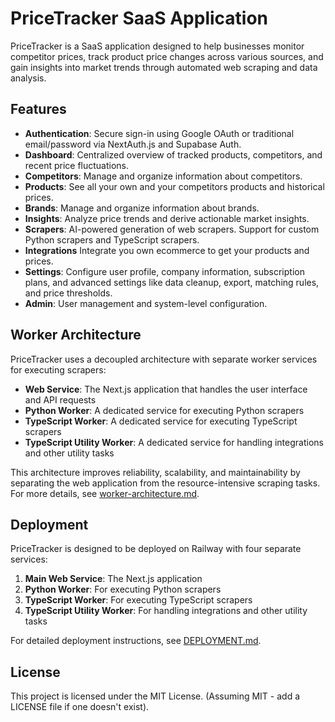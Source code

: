 # PriceTracker SaaS Application

PriceTracker is a SaaS application designed to help businesses monitor competitor prices, track product price changes across various sources, and gain insights into market trends through automated web scraping and data analysis.

## Features

-   **Authentication**: Secure sign-in using Google OAuth or traditional email/password via NextAuth.js and Supabase Auth.
-   **Dashboard**: Centralized overview of tracked products, competitors, and recent price fluctuations.
-   **Competitors**: Manage and organize information about competitors.
-   **Products**: See all your own and your competitors products and historical prices.
-   **Brands**: Manage and organize information about brands.
-   **Insights**: Analyze price trends and derive actionable market insights.
-   **Scrapers**: AI-powered generation of web scrapers. Support for custom Python scrapers and TypeScript scrapers.
-   **Integrations** Integrate you own ecommerce to get your products and prices.
-   **Settings**: Configure user profile, company information, subscription plans, and advanced settings like data cleanup, export, matching rules, and price thresholds.
-   **Admin**: User management and system-level configuration.

## Worker Architecture

PriceTracker uses a decoupled architecture with separate worker services for executing scrapers:

- **Web Service**: The Next.js application that handles the user interface and API requests
- **Python Worker**: A dedicated service for executing Python scrapers
- **TypeScript Worker**: A dedicated service for executing TypeScript scrapers
- **TypeScript Utility Worker**: A dedicated service for handling integrations and other utility tasks

This architecture improves reliability, scalability, and maintainability by separating the web application from the resource-intensive scraping tasks.
For more details, see [worker-architecture.md](./docs/architecture/worker-architecture.md).

## Deployment

PriceTracker is designed to be deployed on Railway with four separate services:

1. **Main Web Service**: The Next.js application
2. **Python Worker**: For executing Python scrapers
3. **TypeScript Worker**: For executing TypeScript scrapers
4. **TypeScript Utility Worker**: For handling integrations and other utility tasks

For detailed deployment instructions, see [DEPLOYMENT.md](./docs/deployment/DEPLOYMENT.md).

## License

This project is licensed under the MIT License. (Assuming MIT - add a LICENSE file if one doesn't exist).
